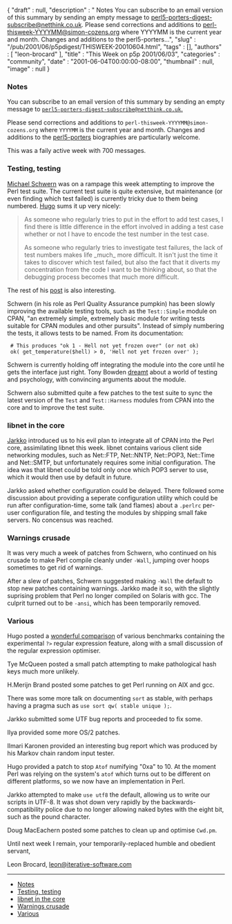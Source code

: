 {
   "draft" : null,
   "description" : " Notes You can subscribe to an email version of this summary by sending an empty message to perl5-porters-digest-subscribe@netthink.co.uk. Please send corrections and additions to perl-thisweek-YYYYMM@simon-cozens.org where YYYYMM is the current year and month. Changes and additions to the perl5-porters...",
   "slug" : "/pub/2001/06/p5pdigest/THISWEEK-20010604.html",
   "tags" : [],
   "authors" : [
      "leon-brocard"
   ],
   "title" : "This Week on p5p 2001/06/03",
   "categories" : "community",
   "date" : "2001-06-04T00:00:00-08:00",
   "thumbnail" : null,
   "image" : null
}



### <span id="Notes">Notes</span>

You can subscribe to an email version of this summary by sending an empty message to [`perl5-porters-digest-subscribe@netthink.co.uk`.](mailto:perl5-porters-digest-subscribe@netthink.co.uk)

Please send corrections and additions to `perl-thisweek-YYYYMM@simon-cozens.org` where `YYYYMM` is the current year and month. Changes and additions to the [perl5-porters](http://simon-cozens.org/writings/whos-who.html) biographies are particularly welcome.

This was a faily active week with 700 messages.

### <span id="Testing_testing">Testing, testing</span>

[Michael Schwern](http://simon-cozens.org/writings/whos-who.html#SCHWERN) was on a rampage this week attempting to improve the Perl test suite. The current test suite is quite extensive, but maintenance (or even finding which test failed) is currently tricky due to them being numbered. [Hugo](http://simon-cozens.org/writings/whos-who.html#SANDEN) sums it up very nicely:

> As someone who regularly tries to put in the effort to add test cases, I find there is little difference in the effort involved in adding a test case whether or not I have to encode the test number in the test case.
>
> As someone who regularly tries to investigate test failures, the lack of test numbers makes life \_much\_ more difficult. It isn't just the time it takes to discover which test failed, but also the fact that it diverts my concentration from the code I want to be thinking about, so that the debugging process becomes that much more difficult.

The rest of his [post](http://archive.develooper.com/perl5-porters@perl.org/msg58351.html) is also interesting.

Schwern (in his role as Perl Quality Assurance pumpkin) has been slowly improving the available testing tools, such as the `Test::Simple` module on CPAN, "an extremely simple, extremely basic module for writing tests suitable for CPAN modules and other pursuits". Instead of simply numbering the tests, it allows tests to be named. From its documentation:

     # This produces "ok 1 - Hell not yet frozen over" (or not ok)
     ok( get_temperature($hell) > 0, 'Hell not yet frozen over' );

Schwern is currently holding off integrating the module into the core until he gets the interface just right. Tony Bowden [dreamt](http://archive.develooper.com/perl5-porters@perl.org/msg58427.html) about a world of testing and psychology, with convincing arguments about the module.

Schwern also submitted quite a few patches to the test suite to sync the latest version of the `Test` and `Test::Harness` modules from CPAN into the core and to improve the test suite.

### <span id="libnet_in_the_core">libnet in the core</span>

[Jarkko](http://simon-cozens.org/writings/whos-who.html#HIETANIEMI) introduced us to his evil plan to integrate all of CPAN into the Perl core, assimilating libnet this week. libnet contains various client side networking modules, such as Net::FTP, Net::NNTP, Net::POP3, Net::Time and Net::SMTP, but unfortunately requires some initial configuration. The idea was that libnet could be told only once which POP3 server to use, which it would then use by default in future.

Jarkko asked whether configuration could be delayed. There followed some discussion about providing a seperate configuration utility which could be run after configuration-time, some talk (and flames) about a `.perlrc` per-user configuration file, and testing the modules by shipping small fake servers. No concensus was reached.

### <span id="Warnings_crusade">Warnings crusade</span>

It was very much a week of patches from Schwern, who continued on his crusade to make Perl compile cleanly under `-Wall`, jumping over hoops sometimes to get rid of warnings.

After a slew of patches, Schwern suggested making `-Wall` the default to stop new patches containing warnings. Jarkko made it so, with the slightly suprising problem that Perl no longer compiled on Solaris with gcc. The culprit turned out to be `-ansi`, which has been temporarily removed.

### <span id="Various">Various</span>

Hugo posted a [wonderful comparison](http://archive.develooper.com/perl5-porters@perl.org/msg57821.html) of various benchmarks containing the experimental `?>` regular expression feature, along with a small discussion of the regular expression optimiser.

Tye McQueen posted a small patch attempting to make pathological hash keys much more unlikely.

H.Merijn Brand posted some patches to get Perl running on AIX and gcc.

There was some more talk on documenting `sort` as stable, with perhaps having a pragma such as `use sort qw( stable unique );`.

Jarkko submitted some UTF bug reports and proceeded to fix some.

Ilya provided some more OS/2 patches.

Ilmari Karonen provided an interesting bug report which was produced by his Markov chain random input tester.

Hugo provided a patch to stop `Atof` numifying "0xa" to 10. At the moment Perl was relying on the system's `atof` which turns out to be different on different platforms, so we now have an implementation in Perl.

Jarkko attempted to make `use utf8` the default, allowing us to write our scripts in UTF-8. It was shot down very rapidly by the backwards-compatibility police due to no longer allowing naked bytes with the eight bit, such as the pound character.

Doug MacEachern posted some patches to clean up and optimise `Cwd.pm`.

Until next week I remain, your temporarily-replaced humble and obedient servant,

Leon Brocard, [leon@iterative-software.com](mailto:leon@iterative-software.com%0A)

------------------------------------------------------------------------

-   [Notes](#Notes)
-   [Testing, testing](#Testing_testing)
-   [libnet in the core](#libnet_in_the_core)
-   [Warnings crusade](#Warnings_crusade)
-   [Various](#Various)


